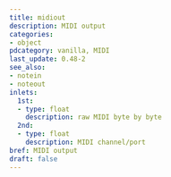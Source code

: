 ```yaml
---
title: midiout
description: MIDI output
categories:
- object
pdcategory: vanilla, MIDI
last_update: 0.48-2
see_also:
- notein
- noteout
inlets:
  1st:
  - type: float
    description: raw MIDI byte by byte
  2nd:
  - type: float
    description: MIDI channel/port
bref: MIDI output
draft: false
---
```


